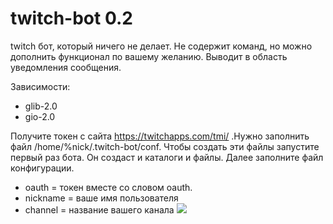 # twitch-bot 0.2
twitch бот, который ничего не делает. Не содержит команд, но можно дополнить функционал по вашему желанию. Выводит в область уведомления сообщения.

Зависимости:
* glib-2.0
* gio-2.0

Получите токен с сайта https://twitchapps.com/tmi/ .Нужно заполнить файл /home/%nick/.twitch-bot/conf. Чтобы создать эти файлы запустите первый раз бота. Он создаст и каталоги и файлы. Далее заполните файл конфигурации.
* oauth = токен вместе со словом oauth.
* nickname = ваше имя пользователя 
* channel = название вашего канала
![](http://s1.uploadpics.ru/images/Wylq3uVVHS.png)
